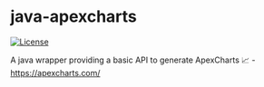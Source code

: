 # java-apexcharts


[![License](https://img.shields.io/github/license/ie3-institute/java-apexcharts)](https://github.com/ie3-institute/java-apexcharts/blob/master/LICENSE)


A java wrapper providing a basic API to generate ApexCharts 📈 - https://apexcharts.com/
